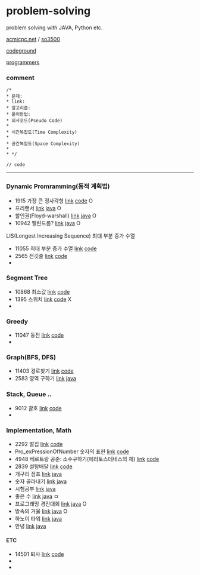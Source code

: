 # problem-solving
problem solving with JAVA, Python etc.

[acmicpc.net](https://www.acmicpc.net/problem/)   /  [so3500](https://www.acmicpc.net/user/so3500)

[codeground](https://www.codeground.org/)   

[programmers](https://programmers.co.kr/)



### comment

```
/*
* 문제:
* link: 
* 알고리즘: 
* 풀이방법: 
* 의사코드(Pseudo Code)
*
* 시간복잡도(Time Complexity)
*  
* 공간복잡도(Space Complexity)
*   
* */

// code
```



----

### Dynamic Promramming(동적 계획법)

- 1915 가장 큰 정사각형 [link](https://www.acmicpc.net/problem/1915) [code](https://github.com/so3500/problem-solving/blob/master/src/boj/Boj_1915.java) O
- 프리랜서 [link](https://www.codeground.org/practice) [java](https://github.com/so3500/problem-solving/blob/master/src/codeground/Freelancer.java) O
- 할인권(Floyd-warshall) [link](https://www.codeground.org/practice) [java](https://github.com/so3500/problem-solving/blob/master/src/codeground/DiscountCoupon.java) O
- 10942 펠린드롬? [link](https://www.acmicpc.net/problem/1915) [java](https://github.com/so3500/problem-solving/blob/master/src/boj/Boj_10942.java) O

LIS(Longest Increasing Sequence) 최대 부분 증가 수열

* 11055 최대 부분 증가 수열 [link](https://www.acmicpc.net/problem/11055) [code](https://github.com/so3500/problem-solving/blob/master/src/boj/Boj_11055.java) 
* 2565 전깃줄 [link](https://www.acmicpc.net/problem/2656) [code](https://github.com/so3500/problem-solving/blob/master/src/boj/Boj_2565.java)
* ​


### Segment Tree

* 10868 최소값 [link](https://www.acmicpc.net/problem/10868) [code](https://github.com/so3500/problem-solving/blob/master/src/boj/Boj_10868.java)
* 1395 스위치 [link](https://www.acmicpc.net/problem/1395) [code](https://github.com/so3500/problem-solving/blob/master/src/boj/Boj_1395.java) X
* ​


### Greedy

- 11047 동전 [link](https://www.acmicpc.net/problem/11047) [code](https://github.com/so3500/problem-solving/blob/master/src/boj/Boj_11047.java)
- ​

### Graph(BFS, DFS)

- 11403 경로찾기 [link](https://www.acmicpc.net/problem/11403) [code](https://github.com/so3500/problem-solving/blob/master/src/boj/Boj_11403.java) 
- 2583 영역 구하기 [link](https://www.acmicpc.net/problem/2583) [java](https://github.com/so3500/problem-solving/blob/master/src/boj/GetArea_2583.java)

### Stack, Queue ..

- 9012 괄호 [link](https://www.acmicpc.net/problem/9012) [code](https://github.com/so3500/problem-solving/blob/master/src/boj/Boj_9012.java)
- ​

### Implementation, Math

- 2292 벌집 [link](https://www.acmicpc.net/problem/2292) [code](https://github.com/so3500/problem-solving/blob/master/src/boj/Boj_2292.java)
- Pro_exPressionOfNumber 숫자의 표현 [link](https://programmers.co.kr/learn/challenge_codes/156) [code](https://github.com/so3500/problem-solving/blob/master/src/Pro_ExpressionOfNumber.java)
- 4948 베르트랑 공준: 소수구하기(에라토스테네스의 체) [link](https://www.acmicpc.net/problem/4948) [code](https://github.com/so3500/problem-solving/blob/master/src/boj/Boj_4948.java)
- 2839 설탕배달 [link](https://www.acmicpc.net/problem/2839) [code](https://github.com/so3500/problem-solving/blob/master/src/boj/Boj_2839.java)
- 개구리 점프 [link](https://www.codeground.org/practice) [java](https://github.com/so3500/problem-solving/blob/master/src/codeground/FrogJump.java) 
- 숫자 골라내기 [link](https://www.codeground.org/practice) [java](https://github.com/so3500/problem-solving/blob/master/src/codeground/PickNumber.java)
- 시험공부 [link](https://www.codeground.org/practice) [java](https://github.com/so3500/problem-solving/blob/master/src/codeground/TestStudy.java)
- 좋은 수 [link](https://www.codeground.org/practice) [java](https://github.com/so3500/problem-solving/blob/master/src/codeground/GoodNumber.java) ㅁ
- 프로그래밍 경진대회 [link](https://www.codeground.org/practice) [java](https://github.com/so3500/problem-solving/blob/master/src/codeground/ProgrammingCompetition.java) O
- 방속의 거울 [link](https://www.codeground.org/practice) [java](https://github.com/so3500/problem-solving/blob/master/src/codeground/MirrorInRoom.java) O
- 하노이 타워 [link](https://www.codeground.org/practice) [java](https://github.com/so3500/problem-solving/blob/master/src/codeground/HanoiTop.java) 
- 안녕 [link](https://www.codeground.org/practice) [java](https://github.com/so3500/problem-solving/blob/master/src/codeground/Hello.java) 

#### ETC

- 14501 퇴사 [link](https://www.acmicpc.net/problem/14501) [code](https://github.com/so3500/problem-solving/blob/master/src/Boj_14501.java)
- ​
- 

